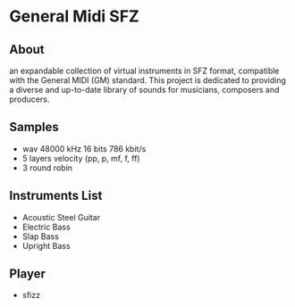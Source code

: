 # General Midi SFZ

## About

an expandable collection of virtual instruments in SFZ format, compatible with the General MIDI (GM) standard. This project is dedicated to providing a diverse and up-to-date library of sounds for musicians, composers and producers.

## Samples

- wav 48000 kHz 16 bits 786 kbit/s
- 5 layers velocity (pp, p, mf, f, ff)
- 3 round robin

## Instruments List

- Acoustic Steel Guitar
- Electric Bass
- Slap Bass
- Upright Bass

## Player

- sfizz
